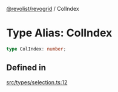 [@revolist/revogrid](README.md) / ColIndex

# Type Alias: ColIndex

```ts
type ColIndex: number;
```

## Defined in

[src/types/selection.ts:12](https://github.com/revolist/revogrid/blob/e4a447d6483665fe275065ba5ef60722f4635503/src/types/selection.ts#L12)
